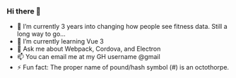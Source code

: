 ### Hi there 👋

- 🔭 I’m currently 3 years into changing how people see fitness data. Still a long way to go...
- 🌱 I’m currently learning Vue 3
- 💬 Ask me about Webpack, Cordova, and Electron
- 📫 You can email me at my GH username @gmail
- ⚡ Fun fact: The proper name of pound/hash symbol (#) is an octothorpe. 

